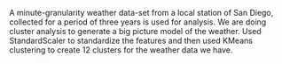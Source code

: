 A minute-granularity weather data-set from a local station of San Diego, collected for a period of three years is used for analysis. We are doing cluster analysis to generate a big picture model of the weather.
Used StandardScaler to standardize the features and then used KMeans clustering to create 12 clusters for the weather data we have.
